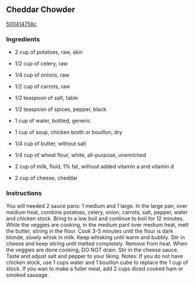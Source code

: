 ## Cheddar Chowder

[500414758c](http://tastykitchen.com/recipes/soups/cheddar-chowder-2/)

### Ingredients

 - 2 cup of potatoes, raw, skin

 - 1/2 cup of celery, raw

 - 1/4 cup of onions, raw

 - 1/2 cup of carrots, raw

 - 1/2 teaspoon of salt, table

 - 1/2 teaspoon of spices, pepper, black

 - 1 cup of water, bottled, generic

 - 1 cup of soup, chicken broth or bouillon, dry

 - 1/4 cup of butter, without salt

 - 1/4 cup of wheat flour, white, all-purpose, unenriched

 - 2 cup of milk, fluid, 1% fat, without added vitamin a and vitamin d

 - 2 cup of cheese, cheddar

### Instructions

You will needed 2 sauce pans: 1 medium and 1 large. In the large pan, over medium heat, combine potatoes, celery, onion, carrots, salt, pepper, water and chicken stock. Bring to a low boil and continue to boil for 12 minutes. While the veggies are cooking, in the medium pant over medium heat, melt the butter, stiring in the flour. Cook 3-5 minutes until the flour is dark blonde, slowly whisk in milk. Keep whisking until warm and bubbly. Stir in cheese and keep stiring until melted completely. Remove from heat. When the veggies are done cooking, DO NOT drain. Stir in the cheese sauce. Taste and adjust salt and pepper to your liking. Notes: If you do not have chicken stock, use 1 cups water and 1 bouillon cube to replace the 1 cup of stock. If you wan to make a fuller meal, add 2 cups diced cooked ham or smoked sausage.